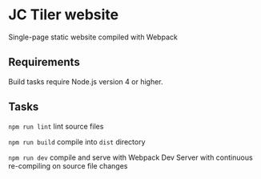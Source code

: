 # JC Tiler website

Single-page static website compiled with Webpack

## Requirements

Build tasks require Node.js version 4 or higher.

## Tasks

`npm run lint` lint source files

`npm run build` compile into `dist` directory

`npm run dev` compile and serve with Webpack Dev Server with continuous re-compiling on source file changes
